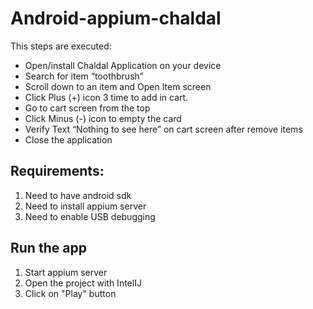 # Android-appium-chaldal
This steps are executed:

- Open/install Chaldal Application on your device
- Search for item “toothbrush”
- Scroll down to an item and Open Item screen
- Click Plus (+) icon 3 time to add in cart.
- Go to cart screen from the top
- Click Minus (-) icon to empty the card
- Verify Text “Nothing to see here” on cart screen after remove items
- Close the application

## Requirements:
1. Need to have android sdk
2. Need to install appium server
3. Need to enable USB debugging

## Run the app
1. Start appium server
2. Open the project with IntelIJ
3. Click on "Play" button

